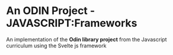 # An ODIN Project - JAVASCRIPT:Frameworks

An implementation of the **Odin library project**
from the Javascript curriculum using the Svelte js framework
